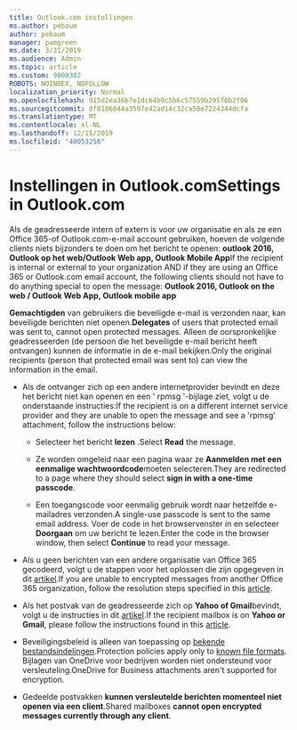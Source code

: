 ```yaml
---
title: Outlook.com instellingen
ms.author: pebaum
author: pebaum
manager: pamgreen
ms.date: 3/21/2019
ms.audience: Admin
ms.topic: article
ms.custom: 9000302
ROBOTS: NOINDEX, NOFOLLOW
localization_priority: Normal
ms.openlocfilehash: 915d2ea36b7e1dcb4b9c5b6c57559b295f0b2f06
ms.sourcegitcommit: 0f0186044a3597e42ad14c32ca58e7224344dcfa
ms.translationtype: MT
ms.contentlocale: nl-NL
ms.lasthandoff: 12/15/2019
ms.locfileid: "40053256"
---
```

# <a name="settings-in-outlookcom"></a><span data-ttu-id="a440f-102">Instellingen in Outlook.com</span><span class="sxs-lookup"><span data-stu-id="a440f-102">Settings in Outlook.com</span></span>

<span data-ttu-id="a440f-103">Als de geadresseerde intern of extern is voor uw organisatie en als ze een Office 365-of Outlook.com-e-mail account gebruiken, hoeven de volgende clients niets bijzonders te doen om het bericht te openen: **outlook 2016, Outlook op het web/Outlook Web app, Outlook Mobile App**</span><span class="sxs-lookup"><span data-stu-id="a440f-103">If the recipient is internal or external to your organization AND if they are using an Office 365 or Outlook.com email account, the following clients should not have to do anything special to open the message: **Outlook 2016, Outlook on the web / Outlook Web App, Outlook mobile app**</span></span>

<span data-ttu-id="a440f-104">**Gemachtigden** van gebruikers die beveiligde e-mail is verzonden naar, kan beveiligde berichten niet openen.</span><span class="sxs-lookup"><span data-stu-id="a440f-104">**Delegates** of users that protected email was sent to, cannot open protected messages.</span></span> <span data-ttu-id="a440f-105">Alleen de oorspronkelijke geadresseerden (de persoon die het beveiligde e-mail bericht heeft ontvangen) kunnen de informatie in de e-mail bekijken.</span><span class="sxs-lookup"><span data-stu-id="a440f-105">Only the original recipients (person that protected email was sent to) can view the information in the email.</span></span>

- <span data-ttu-id="a440f-106">Als de ontvanger zich op een andere internetprovider bevindt en deze het&nbsp;bericht niet kan openen en een ' rpmsg '-bijlage ziet, volgt u de onderstaande instructies:</span><span class="sxs-lookup"><span data-stu-id="a440f-106">If the recipient is on a different internet service provider and they are&nbsp;unable to open the message and see a 'rpmsg' attachment, follow the instructions below:</span></span>
    
    - <span data-ttu-id="a440f-107">Selecteer het bericht **lezen** .</span><span class="sxs-lookup"><span data-stu-id="a440f-107">Select **Read** the message.</span></span>
    
    - <span data-ttu-id="a440f-108">Ze worden omgeleid naar een pagina waar ze **Aanmelden met een eenmalige wachtwoordcode**moeten selecteren.</span><span class="sxs-lookup"><span data-stu-id="a440f-108">They are redirected to a page where they should select **sign in with a one-time passcode**.</span></span>
    
    - <span data-ttu-id="a440f-109">Een toegangscode voor eenmalig gebruik wordt naar hetzelfde e-mailadres verzonden.</span><span class="sxs-lookup"><span data-stu-id="a440f-109">A single-use passcode is sent to the same email address.</span></span> <span data-ttu-id="a440f-110">Voer de code in het browservenster in en selecteer **Doorgaan** om uw bericht te lezen.</span><span class="sxs-lookup"><span data-stu-id="a440f-110">Enter the code in the browser window, then select **Continue** to read your message.</span></span>

- <span data-ttu-id="a440f-111">Als u geen berichten van een andere organisatie van Office 365 gecodeerd, volgt u de stappen voor het oplossen die zijn opgegeven in dit [artikel](https://support.office.com/article/known-issues-opening-irm-protected-emails-sent-from-users-in-other-office-365-organizations-0dec0593-a05d-4aa2-8445-9311ebab3164).</span><span class="sxs-lookup"><span data-stu-id="a440f-111">If you are unable to encrypted messages from another Office 365 organization, follow the resolution steps specified in this [article](https://support.office.com/article/known-issues-opening-irm-protected-emails-sent-from-users-in-other-office-365-organizations-0dec0593-a05d-4aa2-8445-9311ebab3164).</span></span>

- <span data-ttu-id="a440f-112">Als het postvak van de geadresseerde zich op **Yahoo of Gmail**bevindt, volgt</span> u de instructies in dit [artikel](https://support.office.com/article/how-do-i-open-a-protected-message-1157a286-8ecc-4b1e-ac43-2a608fbf3098).</span><span class="sxs-lookup"><span data-stu-id="a440f-112">If the recipient mailbox is on **Yahoo or Gmail**, please follow the instructions</span> found in this [article](https://support.office.com/article/how-do-i-open-a-protected-message-1157a286-8ecc-4b1e-ac43-2a608fbf3098).</span></span>

- <span data-ttu-id="a440f-113">Beveiligingsbeleid is alleen van toepassing op [bekende bestandsindelingen](https://docs.microsoft.com/azure/information-protection/rms-client/client-admin-guide-file-types).</span><span class="sxs-lookup"><span data-stu-id="a440f-113">Protection policies apply only to [known file formats](https://docs.microsoft.com/azure/information-protection/rms-client/client-admin-guide-file-types).</span></span> <span data-ttu-id="a440f-114">Bijlagen van OneDrive voor bedrijven worden niet ondersteund voor versleuteling.</span><span class="sxs-lookup"><span data-stu-id="a440f-114">OneDrive for Business attachments aren't supported for encryption.</span></span>

- <span data-ttu-id="a440f-115">Gedeelde postvakken **kunnen versleutelde berichten momenteel niet openen via een client**.</span><span class="sxs-lookup"><span data-stu-id="a440f-115">Shared mailboxes **cannot open encrypted messages currently through any client**.</span></span> 
